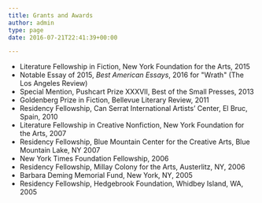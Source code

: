 ```yaml
---
title: Grants and Awards
author: admin
type: page
date: 2016-07-21T22:41:39+00:00

---
```


* Literature Fellowship in Fiction, New York Foundation for the Arts, 2015
* Notable Essay of 2015, *Best American Essays*, 2016 for "Wrath" (The Los Angeles Review)
* Special Mention, Pushcart Prize XXXVII, Best of the Small Presses, 2013
* Goldenberg Prize in Fiction, Bellevue Literary Review, 2011
* Residency Fellowship, Can Serrat International Artists’ Center, El Bruc, Spain, 2010
* Literature Fellowship in Creative Nonfiction, New York Foundation for the Arts, 2007
* Residency Fellowship, Blue Mountain Center for the Creative Arts, Blue Mountain Lake, NY 2007
* New York Times Foundation Fellowship, 2006
* Residency Fellowship, Millay Colony for the Arts, Austerlitz, NY, 2006
* Barbara Deming Memorial Fund, New York, NY, 2005
* Residency Fellowship, Hedgebrook Foundation, Whidbey Island, WA, 2005

